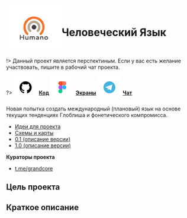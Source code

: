 <div style="display:flex; flex-direction: row;align-items: center;">
<div> <img width="150"  height="auto" src="../../_media/logo-lingohumano.png" alt="Человеческий Язык"></div>
<div>
<h1>Человеческий Язык</h1>
</div>
</div>

!> Данный проект является перспектиным. Если у вас есть желание участвовать, пишите в рабочий чат проекта.

?> <span style="vertical-align: -12px">![github](../../_media/icon-github.png ":size=32")</span> [**Код**](https://github.com/grandcore/lingohumano")
<span style="vertical-align: -12px">![figma](../../_media/icon-figma.png ":size=32")</span> [**Экраны**](https://www.figma.com/file/NlikNEJQHliYlxI3MHhiSW/Share?node-id=9473%3A3)
<span style="vertical-align: -12px">![telegram](../../_media/icon-telegram.png ":size=32")</span> [**Чат**](https://t.me/joinchat/FsYnmawRwjAsESKH)

Новая попытка создать международный (плановый) язык на основе текущих тенденциях Глоблиша и фонетического компромисса.

- [Идеи для проекта](ru/3.1-lingohumano/lingohumano-ideas.md)
- [Схемы и карты](ru/3.1-lingohumano/lingohumano-map.drawio ":ignore")
- [0.1 (описание версии)](ru/3.1-lingohumano/lingohumano-v0.1.md)
- [1.0 (описание версии)](ru/3.1-lingohumano/lingohumano-v1.0.md)

**Кураторы проекта**

- [t.me/grandcore](https://t.me/grandcore)

## Цель проекта

## Краткое описание
